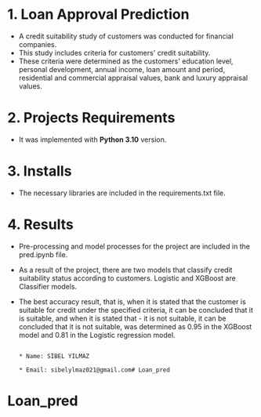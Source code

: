 # 1. Loan Approval Prediction
- A credit suitability study of customers was conducted for financial companies.
- This study includes criteria for customers' credit suitability. 
- These criteria were determined as the customers' education level, personal development, annual income, loan amount and period, residential and commercial appraisal values, bank and luxury appraisal values.
# 2. Projects Requirements
- It was implemented with **Python 3.10** version.
# 3. Installs
-  The necessary libraries are included in the requirements.txt file.
# 4. Results
- Pre-processing and model processes for the project are included in the pred.ipynb file.
- As a result of the project, there are two models that classify credit suitability status according to customers. Logistic and XGBoost are Classifier models.
- The best accuracy result, that is, when it is stated that the customer is suitable for credit under the specified criteria, it can be concluded that it is suitable, and when it is stated that - it is not suitable, it can be concluded that it is not suitable, was determined as 0.95 in the XGBoost model and 0.81 in the Logistic regression model.
                                                                                                                                                              
                                                                                                                                                                * Name: SİBEL YILMAZ
                                                                                                                                                                * Email: sibelylmaz021@gmail.com# Loan_pred
# Loan_pred
